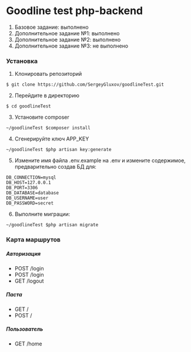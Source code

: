 # Goodline test php-backend
1. Базовое задание: выполнено
2. Дополнительное задание №1: выполнено
3. Дополнительное задание №2: выполнено
4. Дополнительное задание №3: не выполнено

### Установка

1. Клонировать репозиторий
```
$ git clone https://github.com/SergeyGluxov/goodlineTest.git
```

2. Перейдите в директорию
```
$ cd goodlineTest
```

3. Установите composer
```
~/goodlineTest $composer install
```

4. Сгенерируйте ключ APP_KEY
```
~/goodlineTest $php artisan key:generate
```

5. Измените имя файла .env.example на .env и измените содержимое, предварительно создав БД для:
```
DB_CONNECTION=mysql
DB_HOST=127.0.0.1
DB_PORT=3306
DB_DATABASE=database
DB_USERNAME=user
DB_PASSWORD=secret
```

6. Выполните миграции:
```
~/goodlineTest $php artisan migrate
```

### Карта маршрутов

##### Авторизация

- POST /login
- POST /login
- GET /logout

##### Паста

- GET /
- POST /
##### Пользователь
- GET /home
